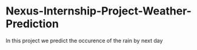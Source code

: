 # Nexus-Internship-Project-Weather-Prediction
In this project we predict the occurence of the rain by next day

